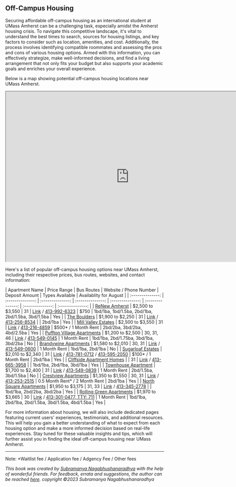 ## Off-Campus Housing

Securing affordable off-campus housing as an international student at UMass Amherst can be a challenging task, especially amidst the Amherst housing crisis. To navigate this competitive landscape, it's vital to understand the best times to search, sources for housing listings, and key factors to consider such as location, amenities, and cost. Additionally, the process involves identifying compatible roommates and assessing the pros and cons of various housing options. Armed with this information, you can effectively strategize, make well-informed decisions, and find a living arrangement that not only fits your budget but also supports your academic goals and enriches your overall experience.

Below is a map showing potential off-campus housing locations near UMass Amherst.
<iframe src="https://www.google.com/maps/d/embed?mid=1hYEPTFG40_GQOQqeqvbkQyorULfSKYw&ehbc=2E312F" width="780" height="540"></iframe>

Here's a list of popular off-campus housing options near UMass Amherst, including their respective prices, bus routes, websites, and contact information:

| Apartment Name | Price Range | Bus Routes | Website / Phone Number | Deposit Amount | Types Available | Availablity for August |
| :--------------: | :--------------: | :--------------: | :--------------: | :--------------: | :--------------: | :--------------: | :--------------: |
| [ReNew Amherst](../off-campus-housing/renew_amherst.md)  | $2,500 to $3,550 | 31 | [Link](https://www.renewamherst.com) / [413-992-6323](tel:413-992-6323) | $750 | 1bd/1ba, 1bd/1.5ba, 2bd/1ba, 2bd/1.5ba, 3bd/1.5ba | Yes |
| [The Boulders](../off-campus-housing/the-boulders.md)   | $1,900 to $2,250 | 31 | [Link](https://bouldersapartmenthomes.com) / [413-256-8534](tel:413-256-8534) |  | 2bd/1ba | Yes |
| [Mill Valley Estates](../off-campus-housing/mill-valley-estates.md) | $2,500 to $3,550 | 31 | [Link](https://www.millvalleyapts.com) / [413-216-4859](tel:413-216-4859) | $500* / 1 Month Rent | 2bd/2ba, 3bd/2ba, 4bd/2.5ba | Yes |
| [Puffton Village Apartments](../off-campus-housing/puffton-village-apartments.md) | $1,200 to $2,500 | 30, 31, 46 | [Link](https://www.pufftonvillage.com) / [413-549-0145](tel:413-549-0145) | 1 Month Rent | 1bd/1ba, 2bd/1.75ba, 3bd/1ba, 3bd/2ba | No |
| [Brandywine Apartments](../off-campus-housing/brandywine-apartments.md) | $1,580 to $2,010 | 30, 31 | [Link](https://www.brandywine-apts.com) / [413-549-0600](tel:413-549-0600) | 1 Month Rent | 1bd/1ba, 2bd/1ba | No |
| [Sugarloaf Estates](../off-campus-housing/sugarloaf-estates.md) | $2,010 to $2,340 | 31 | [Link](https://www.aspensquare.com/apartments/massachusetts/sunderland/sugarloaf-estates) / [413-781-0712](tel:413-781-0712) / [413-595-2050](tel:413-595-2050) | $100* / 1 Month Rent | 2bd/1ba | Yes |
| [Cliffside Apartment Homes](../off-campus-housing/cliffside-apartment-homes.md) |  | 31 | [Link](https://cliffsideapts.com) / [413-665-3958](tel:413-665-3958) |  | 1bd/1ba, 2bd/1ba, 3bd/1ba | Yes |
| [Townhouse Apartment](../off-campus-housing/townhouse-apartment.md) | $1,700 to $2,400 | 31 | [Link](https://www.townehouseofamherst.com) / [413-549-0839](tel:413-549-0839) | 1 Month Rent | 2bd/1.5ba, 3bd/1.5ba | No |
| [Crestview Apartments](../off-campus-housing/crestview-apartments.md) | $1,350 to $1,550 | 30, 31 | [Link](https://kaminsrealestate.com/our-rentals/our-complete-management-list/property/5004-crestview-apartments) / [413-253-2515](tel:413-253-2515) | 0.5 Month Rent* / 2 Month Rent | 2bd/1ba | Yes |
| [North Square Apartments](../off-campus-housing/north-square-apartments.md) | $1,950 to $3,175 | 31, 33 | [Link](https://www.northsquareapartments.com) / [413-345-2778](tel:413-345-2778) |  | 1bd/1ba, 2bd/2ba, 3bd/2ba | Yes |
| [Rolling Green Apartments](../off-campus-housing/rolling-green-apartments.md) | $1,970 to $3,665 | 30 | [Link](https://www.rollinggreenbc.com) / [413-301-0477, TTY: 711](tel:413-301-0477) | 1 Month Rent | 1bd/1ba, 2bd/1ba, 2bd/1.5ba, 3bd/1.5ba, 4bd/1.5ba | Yes |

For more information about housing, we will also include dedicated pages featuring current users' experiences, testimonials, and additional resources. This will help you gain a better understanding of what to expect from each housing option and make a more informed decision based on real-life experiences. Stay tuned for these valuable insights and tips, which will further assist you in finding the ideal off-campus housing near UMass Amherst.

---
Note: *Waitlist fee / Application fee / Adgency Fee / Other fees

*This book was created by [Subramanya Nagabhushanaradhya](https://subramanya.ai) with the help of wonderful friends. For feedback, errata and suggestions, the author can be reached [here](https://www.linkedin.com/in/nsubramanya). copyright ©2023 Subramanya Nagabhushanaradhya*
